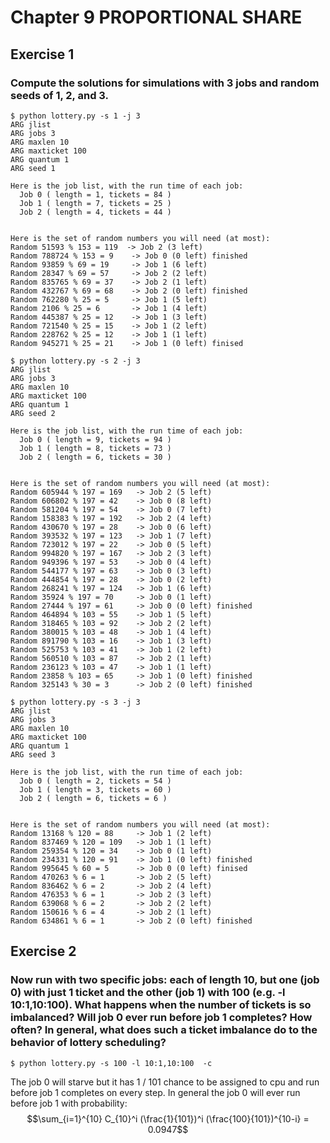 # Chapter 9 PROPORTIONAL SHARE

## Exercise 1

### Compute the solutions for simulations with 3 jobs and random seeds of 1, 2, and 3.

```
$ python lottery.py -s 1 -j 3
ARG jlist 
ARG jobs 3
ARG maxlen 10
ARG maxticket 100
ARG quantum 1
ARG seed 1

Here is the job list, with the run time of each job: 
  Job 0 ( length = 1, tickets = 84 )
  Job 1 ( length = 7, tickets = 25 )
  Job 2 ( length = 4, tickets = 44 )


Here is the set of random numbers you will need (at most):
Random 51593 % 153 = 119  -> Job 2 (3 left)
Random 788724 % 153 = 9    -> Job 0 (0 left) finished
Random 93859 % 69 = 19     -> Job 1 (6 left)
Random 28347 % 69 = 57     -> Job 2 (2 left) 
Random 835765 % 69 = 37    -> Job 2 (1 left)
Random 432767 % 69 = 68    -> Job 2 (0 left) finished
Random 762280 % 25 = 5     -> Job 1 (5 left)
Random 2106 % 25 = 6       -> Job 1 (4 left)
Random 445387 % 25 = 12    -> Job 1 (3 left)
Random 721540 % 25 = 15    -> Job 1 (2 left)
Random 228762 % 25 = 12    -> Job 1 (1 left)
Random 945271 % 25 = 21    -> Job 1 (0 left) finised
```

```
$ python lottery.py -s 2 -j 3
ARG jlist 
ARG jobs 3
ARG maxlen 10
ARG maxticket 100
ARG quantum 1
ARG seed 2

Here is the job list, with the run time of each job: 
  Job 0 ( length = 9, tickets = 94 )
  Job 1 ( length = 8, tickets = 73 )
  Job 2 ( length = 6, tickets = 30 )


Here is the set of random numbers you will need (at most):
Random 605944 % 197 = 169   -> Job 2 (5 left)
Random 606802 % 197 = 42    -> Job 0 (8 left)
Random 581204 % 197 = 54    -> Job 0 (7 left)
Random 158383 % 197 = 192   -> Job 2 (4 left)
Random 430670 % 197 = 28    -> Job 0 (6 left)
Random 393532 % 197 = 123   -> Job 1 (7 left)
Random 723012 % 197 = 22    -> Job 0 (5 left)
Random 994820 % 197 = 167   -> Job 2 (3 left)
Random 949396 % 197 = 53    -> Job 0 (4 left)
Random 544177 % 197 = 63    -> Job 0 (3 left)
Random 444854 % 197 = 28    -> Job 0 (2 left)
Random 268241 % 197 = 124   -> Job 1 (6 left)
Random 35924 % 197 = 70     -> Job 0 (1 left)
Random 27444 % 197 = 61     -> Job 0 (0 left) finished
Random 464894 % 103 = 55    -> Job 1 (5 left)
Random 318465 % 103 = 92    -> Job 2 (2 left)
Random 380015 % 103 = 48    -> Job 1 (4 left)
Random 891790 % 103 = 16    -> Job 1 (3 left)
Random 525753 % 103 = 41    -> Job 1 (2 left)
Random 560510 % 103 = 87    -> Job 2 (1 left)
Random 236123 % 103 = 47    -> Job 1 (1 left)
Random 23858 % 103 = 65     -> Job 1 (0 left) finished
Random 325143 % 30 = 3      -> Job 2 (0 left) finished
```

```
$ python lottery.py -s 3 -j 3
ARG jlist 
ARG jobs 3
ARG maxlen 10
ARG maxticket 100
ARG quantum 1
ARG seed 3

Here is the job list, with the run time of each job: 
  Job 0 ( length = 2, tickets = 54 )
  Job 1 ( length = 3, tickets = 60 )
  Job 2 ( length = 6, tickets = 6 )


Here is the set of random numbers you will need (at most):
Random 13168 % 120 = 88     -> Job 1 (2 left)
Random 837469 % 120 = 109   -> Job 1 (1 left)
Random 259354 % 120 = 34    -> Job 0 (1 left)
Random 234331 % 120 = 91    -> Job 1 (0 left) finished
Random 995645 % 60 = 5      -> Job 0 (0 left) finised
Random 470263 % 6 = 1       -> Job 2 (5 left)
Random 836462 % 6 = 2       -> Job 2 (4 left)
Random 476353 % 6 = 1       -> Job 2 (3 left)
Random 639068 % 6 = 2       -> Job 2 (2 left)
Random 150616 % 6 = 4       -> Job 2 (1 left)
Random 634861 % 6 = 1       -> Job 2 (0 left) finished
```

## Exercise 2

### Now run with two specific jobs: each of length 10, but one (job 0) with just 1 ticket and the other (job 1) with 100 (e.g. -l 10:1,10:100). What happens when the number of tickets is so imbalanced? Will job 0 ever run before job 1 completes? How often? In general, what does such a ticket imbalance do to the behavior of lottery scheduling?

`$ python lottery.py -s 100 -l 10:1,10:100  -c`

The job 0 will starve but it has 1 / 101 chance to be assigned to cpu and run before job 1 completes on every step.
In general the job 0 will ever run before job 1 with probability: $$\sum_{i=1}^{10} C_{10}^i (\frac{1}{101})^i (\frac{100}{101})^{10-i} = 0.0947$$

